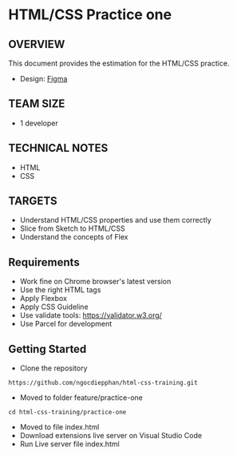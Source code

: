 # HTML/CSS Practice one
## OVERVIEW
This document provides the estimation for the HTML/CSS practice.
* Design: [Figma](https://www.figma.com/file/ydt7Z8F61dNcQi7cKcZTgx/School-Genic---simple-website%C2%A0template%C2%A0download-html-with%C2%A0css-for-school-(Community)?node-id=2690%3A6927&mode=dev)
## TEAM SIZE
  * 1 developer
## TECHNICAL NOTES
  * HTML
  * CSS
## TARGETS
  * Understand HTML/CSS properties and use them correctly
  * Slice from Sketch to HTML/CSS
  * Understand the concepts of Flex
## Requirements
* Work fine on Chrome browser's latest version
* Use the right HTML tags
* Apply Flexbox
* Apply CSS Guideline
* Use validate tools: https://validator.w3.org/
* Use Parcel for development
## Getting Started
 * Clone the repository
```
https://github.com/ngocdiepphan/html-css-training.git
```
 * Moved to folder feature/practice-one
```
cd html-css-training/practice-one
```
 * Moved to file index.html
 * Download extensions live server on Visual Studio Code
 * Run Live server file index.html
    

